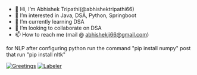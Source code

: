 - 👋 Hi, I’m Abhishek Tripathi(@abhishektripathi66)
- 👀 I’m interested in Java, DSA, Python, Springboot
- 🌱 I’m currently learning DSA
- 💞️ I’m looking to collaborate on DSA
- 📫 How to reach me (mail @ abhishekji66@gmail.com)

<!---
MyRepo is a ✨ special ✨ repository because its `README.md` (this file) appears on your GitHub profile.
You can click the Preview link to take a look at your changes.
--->


for NLP
after configuring python run the command "pip install numpy"
post that run "pip install nltk"

[![Greetings](https://github.com/abhishektripathi66/DSA/actions/workflows/greetings.yml/badge.svg?branch=master)](https://github.com/abhishektripathi66/DSA/actions/workflows/greetings.yml)
[![Labeler](https://github.com/abhishektripathi66/DSA/actions/workflows/labeler.yml/badge.svg)](https://github.com/abhishektripathi66/DSA/actions/workflows/labeler.yml)
